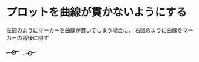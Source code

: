 # プロットを曲線が貫かないようにする

左図のようにマーカーを曲線が貫いてしまう場合に，
右図のように曲線をマーカーの背後に隠す

![penetrated_marker](pics/penetrated_marker.png)
![fine_marker](pics/fine_marker.png)